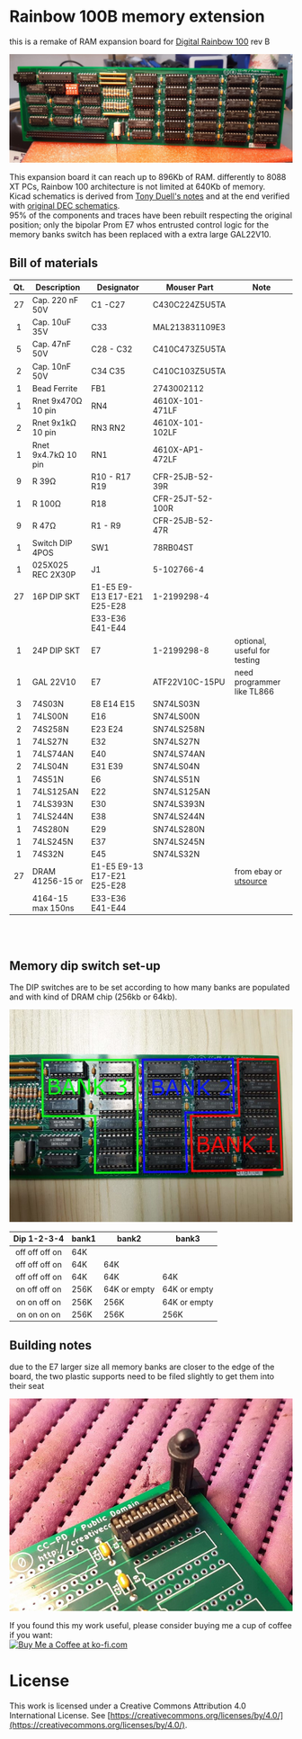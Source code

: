 
# Rainbow 100B memory extension
this is a remake of RAM expansion board for [Digital Rainbow 100](https://en.wikipedia.org/wiki/Rainbow_100) rev B<br>

![alt text](https://github.com/na103/rainbow100-memory/blob/main/img/memory.jpg "memory extension")

This expansion board it can reach up to 896Kb of RAM. differently to 8088 XT PCs, Rainbow 100 architecture is not limited at 640Kb of memory.<br>
Kicad schematics is derived from [Tony Duell's notes](https://github.com/na103/rainbow100-memory/blob/main/docs/Duell_ram_expansion.pdf) and at the end verified with [original DEC schematics](https://github.com/na103/rainbow100-memory/tree/main/docs/Dec).<br>
95% of the components and traces have been rebuilt respecting the original position; only the bipolar Prom E7 whos entrusted control logic for the memory banks switch has been replaced with a extra large GAL22V10.

## Bill of materials
| Qt. |    Description     |             Designator          |    Mouser Part     |             Note              |
|:---:|--------------------|---------------------------------|--------------------|-------------------------------|
|27   |Cap. 220 nF 50V     |C1 -C27                          |C430C224Z5U5TA      |                               |
|1    |Cap. 10uF 35V       |C33                              |MAL213831109E3      |                               |
|5    |Cap. 47nF 50V       |C28 - C32                        |C410C473Z5U5TA      |                               |
|2    |Cap. 10nF 50V       |C34 C35                          |C410C103Z5U5TA      |                               |
|1    |Bead Ferrite        |FB1                              |2743002112          |                               |
|1    |Rnet 9x470Ω 10 pin  |RN4                              |4610X-101-471LF     |                               |
|2    |Rnet 9x1kΩ 10 pin   |RN3 RN2                          |4610X-101-102LF     |                               |
|1    |Rnet 9x4.7kΩ 10 pin |RN1                              |4610X-AP1-472LF     |                               |
|9    |R 39Ω               |R10 - R17 R19                    |CFR-25JB-52-39R     |                               |
|1    |R 100Ω              |R18                              |CFR-25JT-52-100R    |                               |
|9    |R 47Ω               |R1 - R9                          |CFR-25JB-52-47R     |                               |
|1    |Switch DIP 4POS     |SW1                              |78RB04ST            |                               |
|1    |025X025 REC 2X30P   |J1                               |5-102766-4          |                               |
|27   |16P DIP SKT         |E1-E5 E9-E13 E17-E21 E25-E28     |1-2199298-4         |                               |
|     |                    |E33-E36 E41-E44                  |                    |                               |
|1    |24P DIP SKT         |E7                               |1-2199298-8         | optional, useful for testing  |
|1    |GAL 22V10           |E7                               |ATF22V10C-15PU      | need programmer like TL866    |
|3    |74S03N              |E8 E14 E15                       |SN74LS03N           |                               |
|1    |74LS00N             |E16                              |SN74LS00N           |                               |
|2    |74S258N             |E23 E24                          |SN74LS258N          |                               |
|1    |74LS27N             |E32                              |SN74LS27N           |                               |
|1    |74LS74AN            |E40                              |SN74LS74AN          |                               |
|2    |74LS04N             |E31 E39                          |SN74LS04N           |                               |
|1    |74S51N              |E6                               |SN74LS51N           |                               |
|1    |74LS125AN           |E22                              |SN74LS125AN         |                               |
|1    |74LS393N            |E30                              |SN74LS393N          |                               |
|1    |74LS244N            |E38                              |SN74LS244N          |                               |
|1    |74S280N             |E29                              |SN74LS280N          |                               |
|1    |74LS245N            |E37                              |SN74LS245N          |                               |
|1    |74S32N              |E45                              |SN74LS32N           |                               |
|27   |DRAM 41256-15 or    |E1-E5 E9-13 E17-E21 E25-E28      |                    | from ebay or [utsource](https://www.utsource.net)|
|     |4164-15 max 150ns   |E33-E36 E41-E44                  |                    |                               |
<br><br>
## Memory dip switch set-up

The DIP switches are to be set according to how many banks are populated and with kind of DRAM chip (256kb or 64kb).

![alt text](https://github.com/na103/rainbow100-memory/blob/main/img/banks-768x576.jpg "banks position")

| Dip 1-2-3-4    |    bank1     |    bank2     |    bank3     |
|:--------------:|--------------|--------------|--------------|
| off off off on |      64K     |              |              |
| off off off on |      64K     |     64K      |              |
| off off off on |      64K     |     64K      |      64K     |
| on  off off on |      256K    | 64K or empty | 64K or empty |
| on  on  off on |      256K    |     256K     | 64K or empty |
| on  on  on  on |      256K    |     256K     |      256K    |

## Building notes

due to the E7 larger size all memory banks are closer to the edge of the board, the two plastic supports need to be filed slightly to get them into their seat
<br>

![alt text](https://github.com/na103/rainbow100-memory/blob/main/img/plastic_stand.jpg "stand support")
<br>

If you found this my work useful, please consider buying me a cup of coffee if you want:<br>
<a href='https://ko-fi.com/na103' target='_blank'><img height='36' style='border:0px;height:36px;' src='https://storage.ko-fi.com/cdn/cup-border.png' border='0' alt='Buy Me a Coffee at ko-fi.com' /></a>

# License

This work is licensed under a Creative Commons Attribution 4.0 International License. See [https://creativecommons.org/licenses/by/4.0/](https://creativecommons.org/licenses/by/4.0/).
